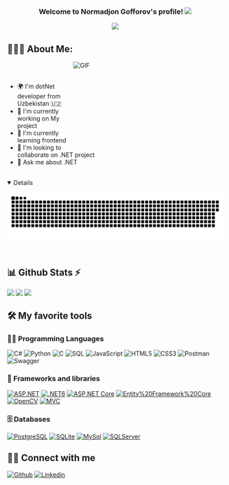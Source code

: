 <h3 align="center">
    Welcome to Normadjon Gofforov's profile!
    <img src="https://media.giphy.com/media/hvRJCLFzcasrR4ia7z/giphy.gif" width="28">
</h3>

<p align="center">
    <a>
        <img src="https://readme-typing-svg.herokuapp.com/?lines=DotNet%20Developer">
    </a>
</p>

## 👨🏻‍💻 About Me:

<img align="right" alt="GIF" src="https://raw.githubusercontent.com/abhisheknaiidu/abhisheknaiidu/master/code.gif" width="350" height="200" />

<br/>
<br/>

- 🌍 I'm dotNet developer from Uzbekistan 🇺🇿
- 🔭 I'm currently working on My project
- 🌱 I'm currently learning frontend 
- 👯 I'm looking to collaborate on .NET project
- 💬 Ask me about .NET

<br/>

<details open="">
  <p align="center">
   <a href="https://github.com/NormadjonGofforov/NormadjonGofforov">
       <img alt="Snake animation" src="https://github.com/mikyll/mikyll/blob/output/github-contribution-grid-snake.svg"/></a>
  </p>
    
 <br/>
    
## 📊 Github Stats ⚡

![](https://github-readme-stats.vercel.app/api?username=NormadjonGofforov&show_icons=true&theme=tokyonight&border=61dafb&hide_border=true) ![](https://github-readme-streak-stats.herokuapp.com/?user=NormadjonGofforov&theme=tokyonight&hide_border=true)
![](https://github-readme-stats.vercel.app/api/top-langs/?username=NormadjonGofforov&theme=tokyonight&hide_border=true&include_all_commits=false&count_private=true&layout=compact)


## 🛠️ My favorite tools

### 👨‍💻 Programming Languages

![C#](https://img.shields.io/badge/csharp-%2300599C.svg?style=flat&logo=csharp&logoColor=white) ![Python](https://img.shields.io/badge/python-3670A0?style=flat&logo=python&logoColor=ffdd54) ![C](https://img.shields.io/badge/C-%2300599C.svg?style=flat&logo=C&logoColor=white) ![SQL](https://img.shields.io/badge/SQL-%2307405e.svg?style=flat&logo=amazon-dynamodb&logoColor=white) ![JavaScript](https://img.shields.io/badge/javascript-%23323330.svg?style=flat&logo=javascript&logoColor=%23F7DF1E) ![HTML5](https://img.shields.io/badge/html5-%23E34F26.svg?style=flat&logo=html5&logoColor=white) ![CSS3](https://img.shields.io/badge/css3-%231572B6.svg?style=flat&logo=css3&logoColor=white) ![Postman](https://img.shields.io/badge/Postman-FF6C37?style=flat&logo=postman&logoColor=white) ![Swagger](https://img.shields.io/badge/-Swagger-%23Clojure?style=flat&logo=swagger&logoColor=white)


### 🧰 Frameworks and libraries

<p>
    <a href="#">
        <img alt="ASP.NET"
             src="https://img.shields.io/badge/ASP.NET-%23013243.svg?style=flat&logo=ASP.NET&logoColor=white"></a>
    <a href="#">
        <img alt=".NET6"
             src="https://img.shields.io/badge/.NET6-%23150458.svg?style=flat&logo=.NET6&logoColor=white"></a>
    <a href="#">
        <img alt="ASP.NET Core"
             src="https://img.shields.io/badge/ASP.NET CORE-%23EE4C2C.svg?style=flat&logo=ASP.NET Core&logoColor=white"/></a>
    <a href="#">
        <img alt="Entity%20Framework%20Core"
             src="https://img.shields.io/badge/Entity%20Framework-092E20?style=flat&logo=Entity%20Framework&logoColor=green"></a>
    <a href="#">
        <img alt="OpenCV"
             src="https://img.shields.io/badge/OpenCV-27338e?style=flat&logo=OpenCV&logoColor=white"/></a>
    <a href="#">
        <img alt="MVC"
             src="https://img.shields.io/badge/MVC-43B02A?style=flat&logo=MVC&logoColor=white"/></a>
</p>

### 🗄️ Databases

<p>
    <a href="#">
        <img alt="PostgreSQL"
             src="https://img.shields.io/badge/PostgreSQL-316192?style=flat&logo=postgresql&logoColor=white"/></a>
    <a href="#">
        <img alt="SQLite"
             src="https://img.shields.io/badge/SQLite-07405E?style=flat&logo=sql&logoColor=white"/></a>
    <a href="#">
        <img alt="MySql"
             src="https://img.shields.io/badge/mysql-DDD7D9?style=flat&logo=mysql&logoColor=black"/></a>
    <a href="#">
        <img alt="SQLServer"
             src="https://img.shields.io/badge/SQL%20Server-a9a9a9?style=flat&logo=amazon-dynamodb&logoColor=white"/></a>
</p>

## 🙋‍♂️ Connect with me

<p>
    <a href="https://github.com/NormadjonGofforov">
        <img alt="Github"
             src="https://img.shields.io/badge/GitHub-100000?style=flat&logo=github&logoColor=white"></a>
    <a href="https://www.linkedin.com/in/normadjon-gofforov-6131ba236/">
        <img alt="Linkedin"
             src="https://img.shields.io/badge/LinkedIn-0077B5?style=flat&logo=linkedin&logoColor=white"></a>
</p>
